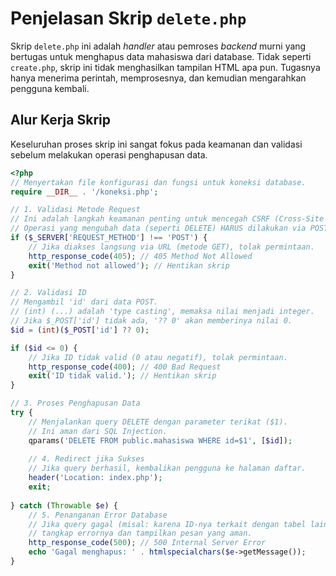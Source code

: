# Penjelasan Skrip `delete.php`

Skrip `delete.php` ini adalah *handler* atau pemroses *backend* murni yang bertugas untuk menghapus data mahasiswa dari database. Tidak seperti `create.php`, skrip ini tidak menghasilkan tampilan HTML apa pun. Tugasnya hanya menerima perintah, memprosesnya, dan kemudian mengarahkan pengguna kembali.

## Alur Kerja Skrip

Keseluruhan proses skrip ini sangat fokus pada keamanan dan validasi sebelum melakukan operasi penghapusan data.

```php
<?php
// Menyertakan file konfigurasi dan fungsi untuk koneksi database.
require __DIR__ . '/koneksi.php';

// 1. Validasi Metode Request
// Ini adalah langkah keamanan penting untuk mencegah CSRF (Cross-Site Request Forgery).
// Operasi yang mengubah data (seperti DELETE) HARUS dilakukan via POST, bukan GET.
if ($_SERVER['REQUEST_METHOD'] !== 'POST') {
    // Jika diakses langsung via URL (metode GET), tolak permintaan.
    http_response_code(405); // 405 Method Not Allowed
    exit('Method not allowed'); // Hentikan skrip
}

// 2. Validasi ID
// Mengambil 'id' dari data POST.
// (int) (...) adalah 'type casting', memaksa nilai menjadi integer.
// Jika $_POST['id'] tidak ada, '?? 0' akan memberinya nilai 0.
$id = (int)($_POST['id'] ?? 0);

if ($id <= 0) {
    // Jika ID tidak valid (0 atau negatif), tolak permintaan.
    http_response_code(400); // 400 Bad Request
    exit('ID tidak valid.'); // Hentikan skrip
}

// 3. Proses Penghapusan Data
try {
    // Menjalankan query DELETE dengan parameter terikat ($1).
    // Ini aman dari SQL Injection.
    qparams('DELETE FROM public.mahasiswa WHERE id=$1', [$id]);
    
    // 4. Redirect jika Sukses
    // Jika query berhasil, kembalikan pengguna ke halaman daftar.
    header('Location: index.php');
    exit;
    
} catch (Throwable $e) {
    // 5. Penanganan Error Database
    // Jika query gagal (misal: karena ID-nya terkait dengan tabel lain via foreign key),
    // tangkap errornya dan tampilkan pesan yang aman.
    http_response_code(500); // 500 Internal Server Error
    echo 'Gagal menghapus: ' . htmlspecialchars($e->getMessage());
}
